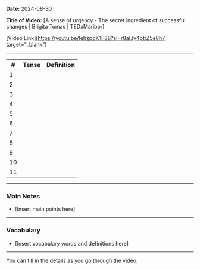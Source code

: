 
**Date:** 2024-08-30

**Title of Video:** [A sense of urgency - The secret ingredient of successful changes | Brigita Tomas | TEDxMaribor]

[Video Link](<https://youtu.be/IehzpdK1F88?si=r8aIJy4ptrZ5e8h7> target="_blank")

---

| #  | Tense | Definition        |
|----|-------|-------------------|
| 1  |       |                   |
| 2  |       |                   |
| 3  |       |                   |
| 4  |       |                   |
| 5  |       |                   |
| 6  |       |                   |
| 7  |       |                   |
| 8  |       |                   |
| 9  |       |                   |
| 10 |       |                   |
| 11 |       |                   |

---

### Main Notes

- [Insert main points here]

---

### Vocabulary

- [Insert vocabulary words and definitions here]

---

You can fill in the details as you go through the video.